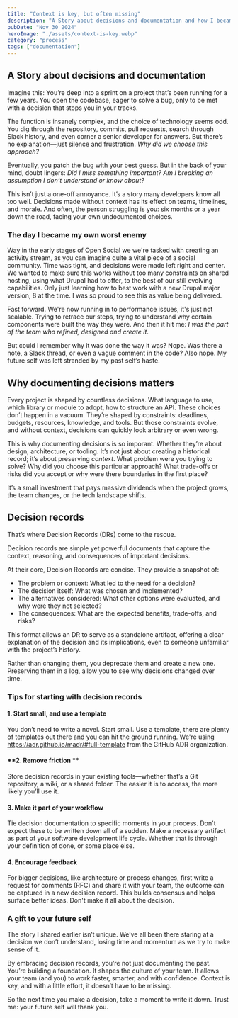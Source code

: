 ```yaml
---
title: "Context is key, but often missing"
description: "A Story about decisions and documentation and how I became my own worst enemy"
pubDate: "Nov 30 2024"
heroImage: "./assets/context-is-key.webp"
category: "process"
tags: ["documentation"]
---
```


## A Story about decisions and documentation

Imagine this: You’re deep into a sprint on a project that’s been running for a few years. You open the codebase, eager to solve a bug, only to be met with a decision that stops you in your tracks. 

The function is insanely complex, and the choice of technology seems odd. You dig through the repository, commits, pull requests, search through Slack history, and even corner a senior developer for answers. But there’s no explanation—just silence and frustration. *Why did we choose this approach?* 

Eventually, you patch the bug with your best guess. But in the back of your mind, doubt lingers: *Did I miss something important? Am I breaking an assumption I don’t understand or know about?*

This isn’t just a one-off annoyance. It’s a story many developers know all too well. Decisions made without context has its effect on teams, timelines, and morale. And often, the person struggling is you: six months or a year down the road, facing your own undocumented choices.

### The day I became my own worst enemy

Way in the early stages of Open Social we we're tasked with creating an activity stream, as you can imagine quite a vital piece of a social community. Time was tight, and decisions were made left right and center. We wanted to make sure this works without too many constraints on shared hosting, using what Drupal had to offer, to the best of our still evolving capabilities. Only just learning how to best work with a new Drupal major version, 8 at the time. I was so proud to see this as value being delivered.

Fast forward. We're now running in to performance issues, it's just not scalable. Trying to retrace our steps, trying to understand why certain components were built the way they were. And then it hit me: *I was the part of the team who refined, designed and create it*. 

But could I remember why it was done the way it was? Nope. Was there a note, a Slack thread, or even a vague comment in the code? Also nope. My future self was left stranded by my past self’s haste.

## Why documenting decisions matters

Every project is shaped by countless decisions. What language to use, which library or module to adopt, how to structure an API. These choices don’t happen in a vacuum. They’re shaped by constraints: deadlines, budgets, resources, knowledge, and tools. But those constraints evolve, and without context, decisions can quickly look arbitrary or even wrong.

This is why documenting decisions is so imporant. Whether they’re about design, architecture, or tooling. It’s not just about creating a historical record; it’s about preserving *context*. What problem were you trying to solve? Why did you choose this particular approach? What trade-offs or risks did you accept or why were there boundaries in the first place?

It’s a small investment that pays massive dividends when the project grows, the team changes, or the tech landscape shifts.

## Decision records

That’s where Decision Records (DRs) come to the rescue.

Decision records are simple yet powerful documents that capture the context, reasoning, and consequences of important decisions.

At their core, Decision Records are concise. They provide a snapshot of:

- The problem or context: What led to the need for a decision?
- The decision itself: What was chosen and implemented?
- The alternatives considered: What other options were evaluated, and why were they not selected?
- The consequences: What are the expected benefits, trade-offs, and risks?

This format allows an DR to serve as a standalone artifact, offering a clear explanation of the decision and its implications, even to someone unfamiliar with the project’s history. 

Rather than changing them, you deprecate them and create a new one. Preserving them in a log, allow you to see why decisions changed over time. 

### Tips for starting with decision records

#### **1. Start small, and use a template**
You don’t need to write a novel. Start small. Use a template, there are plenty of templates out there and you can hit the ground running.
We're using https://adr.github.io/madr/#full-template from the GitHub ADR organization.

#### **2. Remove friction **
Store decision records in your existing tools—whether that’s a Git repository, a wiki, or a shared folder. The easier it is to access, the more likely you’ll use it.

#### **3. Make it part of your workflow**
Tie decision documentation to specific moments in your process. Don't expect these to be written down all of a sudden.
Make a necessary artifact as part of your software development life cycle. Whether that is through your definition of done, or some place else.

#### **4. Encourage feedback**
For bigger decisions, like architecture or process changes, first write a request for comments (RFC) and share it with your team, the outcome can be captured in a new decision record. This builds consensus and helps surface better ideas. Don't make it all about the decision.

### A gift to your future self

The story I shared earlier isn’t unique. We’ve all been there staring at a decision we don’t understand, losing time and momentum as we try to make sense of it. 

By embracing decision records, you’re not just documenting the past. You’re building a foundation. It shapes the culture of your team. 
It allows your team (and you) to work faster, smarter, and with confidence. Context is key, and with a little effort, it doesn’t have to be missing.

So the next time you make a decision, take a moment to write it down. Trust me: your future self will thank you.